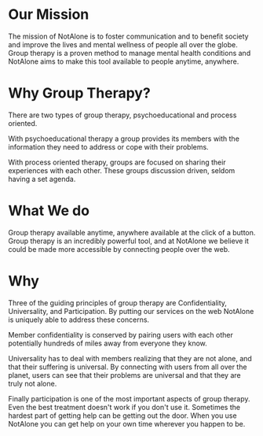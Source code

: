 # Our Mission
The mission of NotAlone is to foster communication and to benefit society and improve the lives and mental wellness of people all over the globe. Group therapy is a proven method to manage mental health conditions and NotAlone aims to make this tool available to people anytime, anywhere.

# Why Group Therapy?
There are two types of group therapy, psychoeducational and process oriented.

With psychoeducational therapy a group provides its members with the information they need to address or cope with their problems.

With process oriented therapy, groups are focused on sharing their experiences with each other. These groups discussion driven, seldom having a set agenda.

# What We do
Group therapy available anytime, anywhere available at the click of a button. Group therapy is an incredibly powerful tool, and at NotAlone we believe it could be made more accessible by connecting people over the web.

# Why
Three of the guiding principles of group therapy are Confidentiality, Universality, and Participation. By putting our services on the web NotAlone is uniquely able to address these concerns.

Member confidentiality is conserved by pairing users with each other potentially hundreds of miles away from everyone they know.

Universality has to deal with members realizing that they are not alone, and that their suffering is universal. By connecting with users from all over the planet, users can see that their problems are universal and that they are truly not alone.

Finally participation is one of the most important aspects of group therapy. Even the best treatment doesn't work if you don't use it. Sometimes the hardest part of getting help can be getting out the door. When you use NotAlone you can get help on your own time wherever you happen to be.
